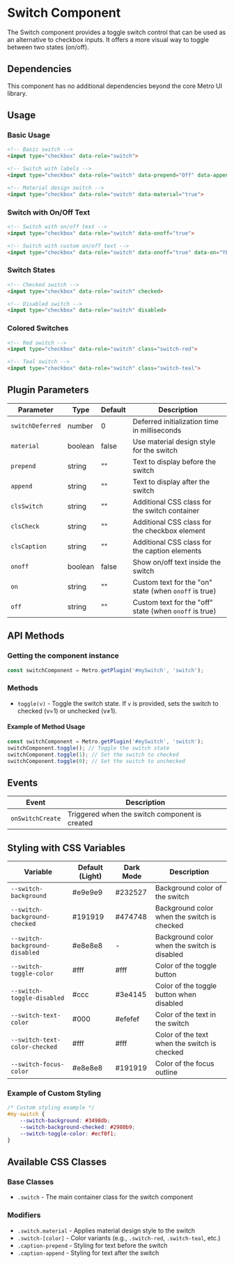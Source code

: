 # Switch Component

The Switch component provides a toggle switch control that can be used as an alternative to checkbox inputs. It offers a more visual way to toggle between two states (on/off).

## Dependencies

This component has no additional dependencies beyond the core Metro UI library.

## Usage

### Basic Usage

```html
<!-- Basic switch -->
<input type="checkbox" data-role="switch">

<!-- Switch with labels -->
<input type="checkbox" data-role="switch" data-prepend="Off" data-append="On">

<!-- Material design switch -->
<input type="checkbox" data-role="switch" data-material="true">
```

### Switch with On/Off Text

```html
<!-- Switch with on/off text -->
<input type="checkbox" data-role="switch" data-onoff="true">

<!-- Switch with custom on/off text -->
<input type="checkbox" data-role="switch" data-onoff="true" data-on="YES" data-off="NO">
```

### Switch States

```html
<!-- Checked switch -->
<input type="checkbox" data-role="switch" checked>

<!-- Disabled switch -->
<input type="checkbox" data-role="switch" disabled>
```

### Colored Switches

```html
<!-- Red switch -->
<input type="checkbox" data-role="switch" class="switch-red">

<!-- Teal switch -->
<input type="checkbox" data-role="switch" class="switch-teal">
```

## Plugin Parameters

| Parameter | Type | Default | Description |
| --------- | ---- | ------- | ----------- |
| `switchDeferred` | number | 0 | Deferred initialization time in milliseconds |
| `material` | boolean | false | Use material design style for the switch |
| `prepend` | string | "" | Text to display before the switch |
| `append` | string | "" | Text to display after the switch |
| `clsSwitch` | string | "" | Additional CSS class for the switch container |
| `clsCheck` | string | "" | Additional CSS class for the checkbox element |
| `clsCaption` | string | "" | Additional CSS class for the caption elements |
| `onoff` | boolean | false | Show on/off text inside the switch |
| `on` | string | "" | Custom text for the "on" state (when `onoff` is true) |
| `off` | string | "" | Custom text for the "off" state (when `onoff` is true) |

## API Methods

### Getting the component instance

```javascript
const switchComponent = Metro.getPlugin('#mySwitch', 'switch');
```

### Methods

+ `toggle(v)` - Toggle the switch state. If `v` is provided, sets the switch to checked (v=1) or unchecked (v≠1).

#### Example of Method Usage
```javascript
const switchComponent = Metro.getPlugin('#mySwitch', 'switch');
switchComponent.toggle(); // Toggle the switch state
switchComponent.toggle(1); // Set the switch to checked
switchComponent.toggle(0); // Set the switch to unchecked
```

## Events

| Event | Description |
| ----- | ----------- |
| `onSwitchCreate` | Triggered when the switch component is created |

## Styling with CSS Variables

| Variable | Default (Light) | Dark Mode | Description |
| -------- | --------------- | --------- | ----------- |
| `--switch-background` | #e9e9e9 | #232527 | Background color of the switch |
| `--switch-background-checked` | #191919 | #474748 | Background color when the switch is checked |
| `--switch-background-disabled` | #e8e8e8 | - | Background color when the switch is disabled |
| `--switch-toggle-color` | #fff | #fff | Color of the toggle button |
| `--switch-toggle-disabled` | #ccc | #3e4145 | Color of the toggle button when disabled |
| `--switch-text-color` | #000 | #efefef | Color of the text in the switch |
| `--switch-text-color-checked` | #fff | #fff | Color of the text when the switch is checked |
| `--switch-focus-color` | #e8e8e8 | #191919 | Color of the focus outline |

### Example of Custom Styling

```css
/* Custom styling example */
#my-switch {
    --switch-background: #3498db;
    --switch-background-checked: #2980b9;
    --switch-toggle-color: #ecf0f1;
}
```

## Available CSS Classes

### Base Classes
- `.switch` - The main container class for the switch component

### Modifiers
- `.switch.material` - Applies material design style to the switch
- `.switch-[color]` - Color variants (e.g., `.switch-red`, `.switch-teal`, etc.)
- `.caption-prepend` - Styling for text before the switch
- `.caption-append` - Styling for text after the switch